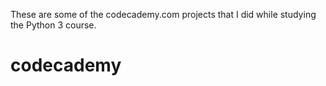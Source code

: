 These are some of the codecademy.com projects that I did while studying the Python 3 course. 

# codecademy
